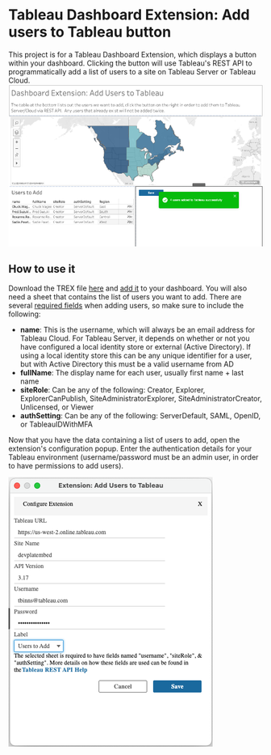 # Tableau Dashboard Extension: Add users to Tableau button
This project is for a Tableau Dashboard Extension, which displays a button within your dashboard.  Clicking the button will use Tableau's REST API to programmatically add a list of users to a site on Tableau Server or Tableau Cloud.
![Dashboard Extension](https://github.com/takashibinns/tableau-dashboard-extension-add-users/raw/main/screenshots/dashboard-extension.png)

## How to use it

Download the TREX file [here](https://raw.githubusercontent.com/takashibinns/tableau-dashboard-extension-add-users/main/tableau-dashboard-extension-add-user.trex) and [add it](https://help.tableau.com/current/pro/desktop/en-us/dashboard_extensions.htm) to your dashboard.  You will also need a sheet that contains the list of users you want to add.  There are several [required fields](https://help.tableau.com/current/api/rest_api/en-us/REST/rest_api_ref_users_and_groups.htm#add_user_to_site) when adding users, so make sure to include the following:

- **name**: This is the username, which will always be an email address for Tableau Cloud.  For Tableau Server, it depends on whether or not you have configured a local identity store or external (Active Directory).  If using a local identity store this can be any unique identifier for a user, but with Active Directory this must be a valid username from AD
- **fullName**: The display name for each user, usually first name + last name
- **siteRole**: Can be any of the following: Creator, Explorer, ExplorerCanPublish, SiteAdministratorExplorer, SiteAdministratorCreator, Unlicensed, or Viewer
- **authSetting**: Can be any of the following: ServerDefault, SAML, OpenID, or TableauIDWithMFA

Now that you have the data containing a list of users to add, open the extension's configuration popup.  Enter the authentication details for your Tableau environment (username/password must be an admin user, in order to have permissions to add users).

![Config Popup](https://github.com/takashibinns/tableau-dashboard-extension-add-users/raw/main/screenshots/config-popup.png)

